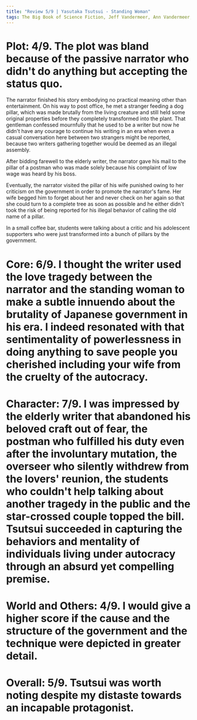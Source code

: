```yaml
---
title: "Review 5/9 | Yasutaka Tsutsui - Standing Woman"
tags: The Big Book of Science Fiction, Jeff Vandermeer, Ann Vandermeer, short story, novelette, science fiction, 1934-, 1974
---
```

# Plot: 4/9. The plot was bland because of the passive narrator who didn't do anything but accepting the status quo.
The narrator finished his story embodying no practical meaning other than entertainment. On his way to post office, he met a stranger feeding a dog pillar, which was made brutally from the living creature and still held some original properties before they completely transformed into the plant. That gentleman confessed mournfully that he used to be a writer but now he didn't have any courage to continue his writing in an era when even a casual conversation here between two strangers might be reported, because two writers gathering together would be deemed as an illegal assembly.

After bidding farewell to the elderly writer, the narrator gave his mail to the pillar of a postman who was made solely because his complaint of low wage was heard by his boss. 

Eventually, the narrator visited the pillar of his wife punished owing to her criticism on the government in order to promote the narrator's fame. Her wife begged him to forget about her and never check on her again so that she could turn to a complete tree as soon as possible and he either didn't took the risk of being reported for his illegal behavior of calling the old name of a pillar.

In a small coffee bar, students were talking about a critic and his adolescent supporters who were just transformed into a bunch of pillars by the government.



# Core: 6/9. I thought the writer used the love tragedy between the narrator and the standing woman to make a subtle innuendo about the brutality of Japanese government in his era. I indeed resonated with that sentimentality of powerlessness in doing anything to save people you cherished including your wife from the cruelty of the autocracy.



# Character: 7/9. I was impressed by the elderly writer that abandoned his beloved craft out of fear, the postman who fulfilled his duty even after the involuntary mutation, the overseer who silently withdrew from the lovers' reunion, the students who couldn't help talking about another tragedy in the public and the star-crossed couple topped the bill. Tsutsui succeeded in capturing the behaviors and mentality of individuals living under autocracy through an absurd yet compelling premise.



# World and Others: 4/9. I would give a higher score if the cause and the structure of the government and the technique were depicted in greater detail.



# Overall: 5/9. Tsutsui was worth noting despite my distaste towards an incapable protagonist.


